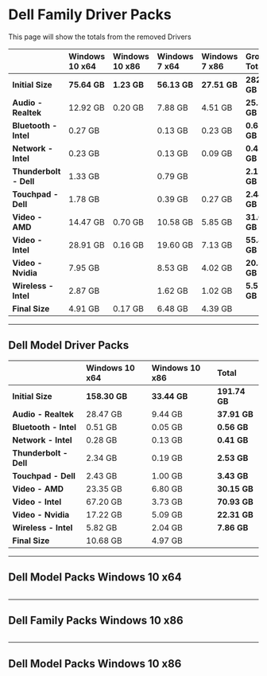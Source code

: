 # Dell Family Driver Packs

This page will show the totals from the removed Drivers

|  | **Windows 10 x64** | **Windows 10 x86** | **Windows 7 x64** | **Windows 7 x86** | **Group Totals** |
| :--- | :--- | :--- | :--- | :--- | :--- |
| **Initial Size** | **75.64 GB** | **1.23 GB** | **56.13 GB** | **27.51 GB** | **282.28 GB** |
| **Audio - Realtek** | 12.92 GB | 0.20 GB | 7.88 GB | 4.51 GB | **25.51 GB** |
| **Bluetooth - Intel** | 0.27 GB |  | 0.13 GB | 0.23 GB | **0.63 GB** |
| **Network - Intel** | 0.23 GB |  | 0.13 GB | 0.09 GB | **0.45 GB** |
| **Thunderbolt - Dell** | 1.33 GB |  | 0.79 GB |  | **2.12 GB** |
| **Touchpad - Dell** | 1.78 GB |  | 0.39 GB | 0.27 GB | **2.44 GB** |
| **Video - AMD** | 14.47 GB | 0.70 GB | 10.58 GB | 5.85 GB | **31.60 GB** |
| **Video - Intel** | 28.91 GB | 0.16 GB | 19.60 GB | 7.13 GB | **55.80 GB** |
| **Video - Nvidia** | 7.95 GB |  | 8.53 GB | 4.02 GB | **20.50 GB** |
| **Wireless - Intel** | 2.87 GB |  | 1.62 GB | 1.02 GB | **5.51 GB** |
| **Final  Size** | 4.91 GB | 0.17 GB | 6.48 GB | 4.39 GB |  |

---

## Dell Model Driver Packs

|  | **Windows 10 x64** | **Windows 10 x86** | **Total** |
| :--- | :--- | :--- | :--- |
| **Initial Size** | **158.30 GB** | **33.44 GB** | **191.74 GB** |
| **Audio - Realtek** | 28.47 GB | 9.44 GB | **37.91 GB** |
| **Bluetooth - Intel** | 0.51 GB | 0.05 GB | **0.56 GB** |
| **Network - Intel** | 0.28 GB | 0.13 GB | **0.41 GB** |
| **Thunderbolt - Dell** | 2.34 GB | 0.19 GB | **2.53 GB** |
| **Touchpad - Dell** | 2.43 GB | 1.00 GB | **3.43 GB** |
| **Video - AMD** | 23.35 GB | 6.80 GB | **30.15 GB** |
| **Video - Intel** | 67.20 GB | 3.73 GB | **70.93 GB** |
| **Video - Nvidia** | 17.22 GB | 5.09 GB | **22.31 GB** |
| **Wireless - Intel** | 5.82 GB | 2.04 GB | **7.86 GB** |
| **Final Size** | 10.68 GB | 4.97 GB |  |

---

## Dell Model Packs Windows 10 x64

```

```

---

## Dell Family Packs Windows 10 x86

```

```

---

## Dell Model Packs Windows 10 x86

```

```



